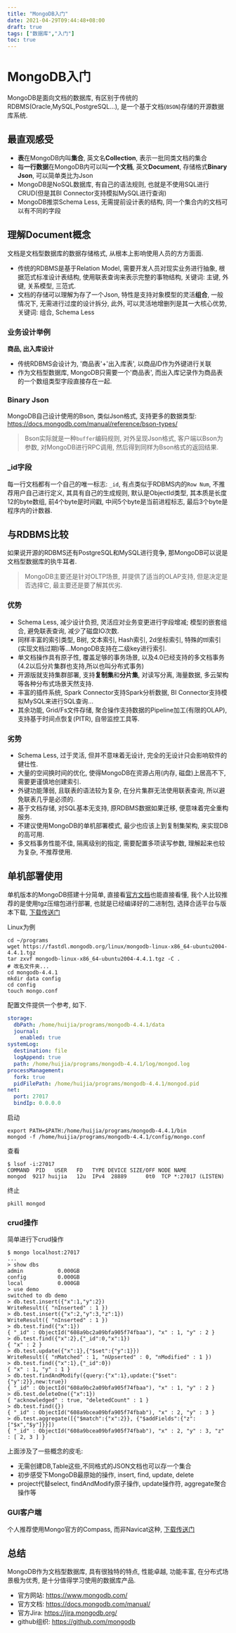 ```yaml
---
title: "MongoDB入门"
date: 2021-04-29T09:44:48+08:00
draft: true
tags: ["数据库","入门"]
toc: true
---
```


# MongoDB入门
MongoDB是面向文档的数据库, 有区别于传统的RDBMS(Oracle,MySQL,PostgreSQL...), 是一个基于文档(`BSON`)存储的开源数据库系统.

## 最直观感受
- **表**在MongoDB内叫**集合**, 英文名**Collection**, 表示一批同类文档的集合
- 每**一行数据**在MongoDB内可以叫**一个文档**, 英文**Document**, 存储格式**Binary Json**, 可以简单类比为Json
- MongoDB是NoSQL数据库, 有自己的语法规则, 也就是不使用SQL进行CRUD(但是其BI Connector支持模拟MySQL进行查询)
- MongoDB推崇Schema Less, 无需提前设计表的结构, 同一个集合内的文档可以有不同的字段

## 理解Document概念
文档是文档型数据库的数据存储格式, 从根本上影响使用人员的方方面面.
- 传统的RDBMS是基于Relation Model, 需要开发人员对现实业务进行抽象, 根据范式标准设计表结构, 使用联表查询来表示完整的事物结构, 关键词: 主键, 外键, 关系模型, 三范式.
- 文档的存储可以理解为存了一个Json, 特性是支持对象模型的灵活**组合**, 一般情况下, 无需进行过度的设计拆分, 此外, 可以灵活地增删列是其一大核心优势, 关键词: 组合, Schema Less

### 业务设计举例
**商品, 出入库设计**
- 传统RDBMS会设计为, '商品表'+'出入库表', 以商品ID作为外键进行关联
- 作为文档型数据库, MongoDB只需要一个'商品表', 而出入库记录作为商品表的一个数组类型字段直接存在一起.

### Binary Json
MongoDB自己设计使用的Bson, 类似Json格式, 支持更多的数据类型: https://docs.mongodb.com/manual/reference/bson-types/

> Bson实际就是一种`buffer`编码规则, 对外呈现Json格式, 
> 客户端以Bson为参数, 对MongoDB进行RPC调用, 然后得到同样为Bson格式的返回结果.

### _id字段
每一行文档都有一个自己的唯一标志: `_id`, 有点类似于RDBMS内的`Row Num`, 不推荐用户自己进行定义, 其具有自己的生成规则, 
默认是ObjectId类型, 其本质是长度12的byte数组, 前4个byte是时间戳, 中间5个byte是当前进程标志, 最后3个byte是程序内的计数器.

## 与RDBMS比较
如果说开源的RDBMS还有PostgreSQL和MySQL进行竞争, 那MongoDB可以说是文档型数据库的执牛耳者.

> MongoDB主要还是针对OLTP场景, 并提供了适当的OLAP支持, 但是决定是否选择它, 最主要还是要了解其优劣.

### 优势 
- Schema Less, 减少设计负担, 灵活应对业务变更进行字段增减; 模型的嵌套组合, 避免联表查询, 减少了磁盘IO次数.
- 同样丰富的索引类型, B树, 文本索引, Hash索引, 2d坐标索引, 特殊的ttl索引(实现文档过期)等...MongoDB支持在二级key进行索引.
- 单文档操作具有原子性, 覆盖足够的事务场景, 以及4.0已经支持的多文档事务(4.2以后分片集群也支持,所以也叫分布式事务)
- 开源版就支持集群部署, 支持**复制集**和**分片集**, 对读写分离, 海量数据, 多云架构等各种分布式场景天然支持.
- 丰富的插件系统, Spark Connector支持Spark分析数据, BI Connector支持模拟MySQL来进行SQL查询...
- 其余功能, Grid/Fs文件存储, 聚合操作支持数据的Pipeline加工(有限的OLAP), 支持基于时间点恢复(PITR), 自带监控工具等.

### 劣势
- Schema Less, 过于灵活, 但并不意味着无设计, 完全的无设计只会影响软件的健壮性.
- 大量的空间换时间的优化, 使得MongoDB在资源占用(内存, 磁盘)上居高不下, 需要更谨慎地创建索引.
- 外键功能薄弱, 且联表的语法较为复杂, 在分片集群无法使用联表查询, 所以避免联表几乎是必须的.
- 基于文档存储, 对SQL基本无支持, 原RDBMS数据如果迁移, 便意味着完全重构服务.
- 不建议使用MongoDB的单机部署模式, 最少也应该上到复制集架构, 来实现DB的高可用.
- 多文档事务性能不佳, 隔离级别的指定, 需要配置多项读写参数, 理解起来也较为复杂, 不推荐使用.

## 单机部署使用
单机版本的MongoDB搭建十分简单, 直接看[官方文档](https://docs.mongodb.com/manual/administration/install-community/)也能直接看懂,
我个人比较推荐的是使用tgz压缩包进行部署, 也就是已经编译好的二进制包, 选择合适平台与版本下载, [下载传送门](https://www.mongodb.com/try/download/community)

Linux为例
```shell script
cd ~/programs
wget https://fastdl.mongodb.org/linux/mongodb-linux-x86_64-ubuntu2004-4.4.1.tgz
tar zxvf mongodb-linux-x86_64-ubuntu2004-4.4.1.tgz -C .
# 改名文件夹...
cd mongodb-4.4.1
mkdir data config
cd config
touch mongo.conf
```

配置文件提供一个参考, 如下.
```yaml
storage:
  dbPath: /home/huijia/programs/mongodb-4.4.1/data
  journal:
    enabled: true
systemLog:
  destination: file
  logAppend: true
  path: /home/huijia/programs/mongodb-4.4.1/log/mongod.log
processManagement:
  fork: true
  pidFilePath: /home/huijia/programs/mongodb-4.4.1/mongod.pid
net:
  port: 27017
  bindIp: 0.0.0.0
```

启动
```shell script
export PATH=$PATH:/home/huijia/programs/mongodb-4.4.1/bin
mongod -f /home/huijia/programs/mongodb-4.4.1/config/mongo.conf
```

查看
```shell script
$ lsof -i:27017
COMMAND  PID   USER   FD   TYPE DEVICE SIZE/OFF NODE NAME
mongod  9217 huijia   12u  IPv4  28889      0t0  TCP *:27017 (LISTEN)
```

终止
```shell script
pkill mongod
```

### crud操作
简单进行下crud操作
```shell script
$ mongo localhost:27017
...
> show dbs
admin           0.000GB
config          0.000GB
local           0.000GB
> use demo
switched to db demo
> db.test.insert({"x":1,"y":2})
WriteResult({ "nInserted" : 1 })
> db.test.insert({"x":2,"y":3,"z":1})
WriteResult({ "nInserted" : 1 })
> db.test.find({"x":1})
{ "_id" : ObjectId("608a9bc2a09bfa905f74fbaa"), "x" : 1, "y" : 2 }
> db.test.find({"x":2},{"_id":0,"x":1})
{ "x" : 2 }
> db.test.update({"x":1},{"$set":{"y":1}})
WriteResult({ "nMatched" : 1, "nUpserted" : 0, "nModified" : 1 })
> db.test.find({"x":1},{"_id":0})
{ "x" : 1, "y" : 1 }
> db.test.findAndModify({query:{"x":1},update:{"$set":{"y":2}},new:true})
{ "_id" : ObjectId("608a9bc2a09bfa905f74fbaa"), "x" : 1, "y" : 2 }
> db.test.deleteOne({"x":1})
{ "acknowledged" : true, "deletedCount" : 1 }
> db.test.find({})
{ "_id" : ObjectId("608a9bcea09bfa905f74fbab"), "x" : 2, "y" : 3 }
> db.test.aggregate([{"$match":{"x":2}}, {"$addFields":{"z":["$x","$y"]}}])
{ "_id" : ObjectId("608a9bcea09bfa905f74fbab"), "x" : 2, "y" : 3, "z" : [ 2, 3 ] }
```

上面涉及了一些概念的皮毛:
- 无需创建DB,Table这些,不同格式的JSON文档也可以存一个集合 
- 初步感受下MongoDB最原始的操作, insert, find, update, delete
- project代替select, findAndModify原子操作, update操作符, aggregate聚合操作等

### GUI客户端
个人推荐使用Mongo官方的Compass, 而非Navicat这种, [下载传送门](https://www.mongodb.com/try/download/compass)

## 总结
MongoDB作为文档型数据库, 具有很独特的特点, 性能卓越, 功能丰富, 在分布式场景极为优秀, 是十分值得学习使用的数据库产品.

- 官方网站: https://www.mongodb.com/
- 官方文档: https://docs.mongodb.com/manual/
- 官方Jira: https://jira.mongodb.org/
- github组织: https://github.com/mongodb
